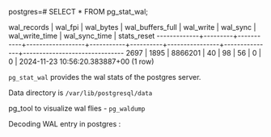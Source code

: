 postgres=#  SELECT * FROM pg_stat_wal;

 wal_records | wal_fpi | wal_bytes | wal_buffers_full | wal_write | wal_sync | wal_write_time | wal_sync_time |          stats_reset
-------------+---------+-----------+------------------+-----------+----------+----------------+---------------+-------------------------------
        2697 |    1895 |   8866201 |               40 |        98 |       56 |              0 |             0 | 2024-11-23 10:56:20.383887+00
(1 row)

`pg_stat_wal` provides the wal stats of the postgres server.

Data directory is `/var/lib/postgresql/data`




pg_tool to visualize wal flies -  `pg_waldump`

Decoding WAL entry in postgres : 




